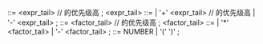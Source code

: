 <expr> ::=
	<factor> <expr_tail>  // <factor>的优先级高
	;
<expr_tail> ::=
	<empty>
	| '+' <factor> <expr_tail> // <factor>的优先级高
	| '-' <factor> <expr_tail>
	;
<factor> ::=
	<term> <factor_tail>  // <term>的优先级高
	;
<factor_tail> ::=
	<empty>
	| '*' <term> <factor_tail>
	| '-' <term> <factor_tail>
	;
<term> ::=
	NUMBER
	| '(' <expr> ')'
	;
